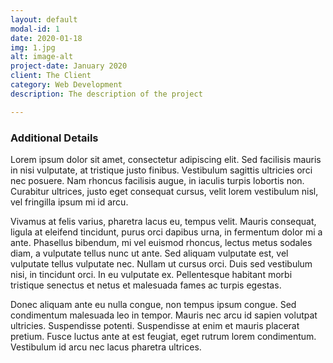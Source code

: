 ```yaml
---
layout: default
modal-id: 1
date: 2020-01-18
img: 1.jpg
alt: image-alt
project-date: January 2020
client: The Client
category: Web Development
description: The description of the project

---
```


### Additional Details

Lorem ipsum dolor sit amet, consectetur adipiscing elit. Sed facilisis mauris in nisi vulputate, at tristique justo finibus. Vestibulum sagittis ultricies orci nec posuere. Nam rhoncus facilisis augue, in iaculis turpis lobortis non. Curabitur ultrices, justo eget consequat cursus, velit lorem vestibulum nisl, vel fringilla ipsum mi id arcu.

Vivamus at felis varius, pharetra lacus eu, tempus velit. Mauris consequat, ligula at eleifend tincidunt, purus orci dapibus urna, in fermentum dolor mi a ante. Phasellus bibendum, mi vel euismod rhoncus, lectus metus sodales diam, a vulputate tellus nunc ut ante. Sed aliquam vulputate est, vel vulputate tellus vulputate nec. Nullam ut cursus orci. Duis sed vestibulum nisi, in tincidunt orci. In eu vulputate ex. Pellentesque habitant morbi tristique senectus et netus et malesuada fames ac turpis egestas.

Donec aliquam ante eu nulla congue, non tempus ipsum congue. Sed condimentum malesuada leo in tempor. Mauris nec arcu id sapien volutpat ultricies. Suspendisse potenti. Suspendisse at enim et mauris placerat pretium. Fusce luctus ante at est feugiat, eget rutrum lorem condimentum. Vestibulum id arcu nec lacus pharetra ultrices.

